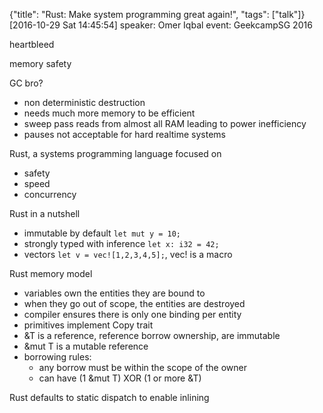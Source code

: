 {"title": "Rust: Make system programming great again!", "tags": ["talk"]}
[2016-10-29 Sat 14:45:54]
speaker: Omer Iqbal
event: GeekcampSG 2016

heartbleed

memory safety

GC bro?
* non deterministic destruction
* needs much more memory to be efficient
* sweep pass reads from almost all RAM leading to power inefficiency
* pauses not acceptable for hard realtime systems

Rust, a systems programming language focused on
* safety
* speed
* concurrency

Rust in a nutshell
* immutable by default `let mut y = 10;`
* strongly typed with inference `let x: i32 = 42;`
* vectors `let v = vec![1,2,3,4,5];`, vec! is a macro

Rust memory model
* variables own the entities they are bound to
* when they go out of scope, the entities are destroyed
* compiler ensures there is only one binding per entity
* primitives implement Copy trait
* &T is a reference, reference borrow ownership, are immutable
* &mut T is a mutable reference
* borrowing rules:
  * any borrow must be within the scope of the owner
  * can have (1 &mut T) XOR (1 or more &T)

Rust defaults to static dispatch to enable inlining

